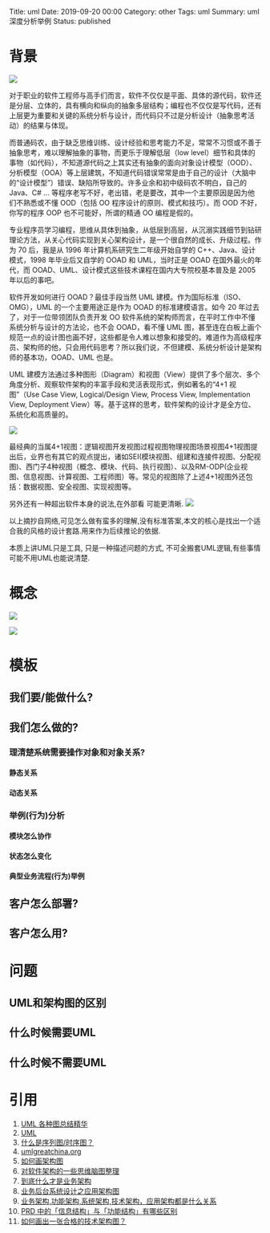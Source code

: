 Title: uml
Date: 2019-09-20 00:00
Category: other
Tags: uml
Summary: uml深度分析举例
Status: published

# 背景

![](/docs/blog/static/15692488129926.jpg)

对于职业的软件工程师与高手们而言，软件不仅仅是平面、具体的源代码，软件还是分层、立体的，具有横向和纵向的抽象多层结构；编程也不仅仅是写代码，还有上层更为重要和关键的系统分析与设计，而代码只不过是分析设计（抽象思考活动）的结果与体现。

而普通码农，由于缺乏思维训练、设计经验和思考能力不足，常常不习惯或不善于抽象思考，难以理解抽象的事物，而更乐于理解低层（low level）细节和具体的事物（如代码），不知道源代码之上其实还有抽象的面向对象设计模型（OOD）、分析模型（OOA）等上层建筑，不知道代码错误常常是由于自己的设计（大脑中的“设计模型”）错误、缺陷所导致的。许多业余和初中级码农不明白，自己的 Java、C# ... 等程序老写不好，老出错，老是要改，其中一个主要原因是因为他们不熟悉或不懂 OOD（包括 OO 程序设计的原则、模式和技巧）。而 OOD 不好，你写的程序 OOP 也不可能好，所谓的精通 OO 编程是假的。

专业程序员学习编程，思维从具体到抽象，从低层到高层，从沉溺实践细节到钻研理论方法，从关心代码实现到关心架构设计，是一个很自然的成长、升级过程。作为 70 后，我是从 1996 年计算机系研究生二年级开始自学的 C++、Java、设计模式，1998 年毕业后又自学的 OOAD 和 UML，当时正是 OOAD 在国外最火的年代，而 OOAD、UML、设计模式这些技术课程在国内大专院校基本普及是 2005 年以后的事吧。

软件开发如何进行 OOAD？最佳手段当然 UML 建模。作为国际标准（ISO、OMG），UML 的一个主要用途正是作为 OOAD 的标准建模语言。如今 20 年过去了，对于一位带领团队负责开发 OO 软件系统的架构师而言，在平时工作中不懂系统分析与设计的方法论，也不会 OOAD，看不懂 UML 图，甚至连在白板上画个规范一点的设计图也画不好，这些都是令人难以想象和接受的。难道作为高级程序员、架构师的他，只会用代码思考？所以我们说，不但建模、系统分析设计是架构师的基本功，OOAD、UML 也是。


UML 建模方法通过多种图形（Diagram）和视图（View）提供了多个层次、多个角度分析、观察软件架构的丰富手段和灵活表现形式，例如著名的“4+1 视图”（Use Case View, Logical/Design View, Process View, Implementation View, Deployment View）等。基于这样的思考，软件架构的设计才是全方位、系统化和高质量的。

![](/docs/blog/static/15692504582656.jpg)

最经典的当属4+1视图：逻辑视图开发视图过程视图物理视图场景视图4+1视图提出后，业界也有其它的观点提出，诸如SEI(模块视图、组建和连接件视图、分配视图)、西门子4种视图（概念、模块、代码、执行视图）、以及RM-ODP(企业视图、信息视图、计算视图、工程师图）等。常见的视图除了上述4+1视图外还包括：数据视图、安全视图、实现视图等。

另外还有一种超出软件本身的说法,在外部看 可能更清晰.
![](/docs/blog/static/15694783395943.jpg)


以上摘抄自网络,可见怎么做有蛮多的理解,没有标准答案,本文的核心是找出一个适合我的风格的设计套路.用来作为后续推论的依据.

本质上讲UML只是工具, 只是一种描述问题的方式, 不可全搬套UML逻辑,有些事情可能不用UML也能说清楚. 

# 概念

![](/docs/blog/static/15689109981874.jpg)


![](/docs/blog/static/15689598261100.jpg)


# 模板

## 我们要/能做什么?

## 我们怎么做的?

### 理清楚系统需要操作对象和对象关系?

#### 静态关系

#### 动态关系

### 举例(行为)分析

#### 模块怎么协作

#### 状态怎么变化

#### 典型业务流程(行为)举例



## 客户怎么部署?

## 客户怎么用?


# 问题

## UML和架构图的区别

## 什么时候需要UML

## 什么时候不需要UML


# 引用

1. [UML 各种图总结精华](https://zhuanlan.zhihu.com/p/44518805)
2. [UML](https://baike.baidu.com/item/%E7%BB%9F%E4%B8%80%E5%BB%BA%E6%A8%A1%E8%AF%AD%E8%A8%80/3160571?fromtitle=UML&fromid=446747&fr=aladdin)
3. [什么是序列图/时序图？](https://juejin.im/post/5cfb7c086fb9a07ecd3d4e53)
4. [umlgreatchina.org](http://umlgreatchina.org/_templates/main.aspx?sname=faq&section=q1)
5. [如何画架构图](https://www.zhihu.com/question/27440059)
6. [对软件架构的一些思维脑图整理](https://cloud.tencent.com/developer/article/1160306)
7. [到底什么才是业务架构](https://www.infoq.cn/article/m*aORjCU6gQiIbPCVtoK)
8. [业务后台系统设计之应用架构图](https://www.jianshu.com/p/9389301b0bc8)
9. [业务架构,功能架构,系统架构,技术架构，应用架构都是什么关系](https://www.zhihu.com/question/28739159)
10. [PRD 中的「信息结构」与「功能结构」有哪些区别](https://www.zhihu.com/question/21252588)
11. [如何画出一张合格的技术架构图？](https://segmentfault.com/a/1190000018842701)


